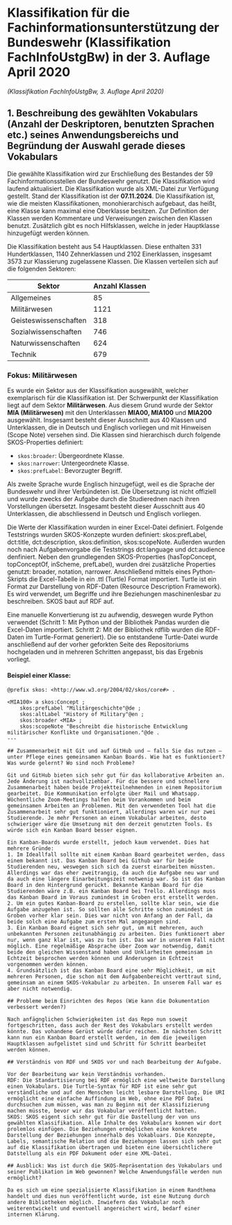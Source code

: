 # Klassifikation für die Fachinformationsunterstützung der Bundeswehr (Klassifikation FachInfoUstgBw) in der 3. Auflage April 2020
*(Klassifikation FachInfoUstgBw, 3. Auflage April 2020)* 

## 1. Beschreibung des gewählten Vokabulars (Anzahl der Deskriptoren, benutzten Sprachen etc.) seines Anwendungsbereichs und Begründung der Auswahl gerade dieses Vokabulars

Die gewählte Klassifikation wird zur Erschließung des Bestandes der 59 Fachinformationsstellen der Bundeswehr genutzt. Die Klassifikation wird laufend aktualisiert. Die Klassifikation wurde als XML-Datei zur Verfügung gestellt. Stand der Klassifikation ist der **07.11.2024**. Die Klassifikation ist, wie die meisten Klassifikationen, monohierarchisch aufgebaut, das heißt, eine Klasse kann maximal eine Oberklasse besitzen. Zur Definition der Klassen werden Kommentare und Verweisungen zwischen den Klassen benutzt. Zusätzlich gibt es noch Hilfsklassen, welche in jeder Hauptklasse hinzugefügt werden können.

Die Klassifikation besteht aus 54 Hauptklassen. Diese enthalten 331 Hundertklassen, 1140 Zehnerklassen und 2102 Einerklassen, insgesamt 3573 zur Klassierung zugelassene Klassen. Die Klassen verteilen sich auf die folgenden Sektoren:

| **Sektor**           | **Anzahl Klassen** | 
|-----------------------|--------------------|
| Allgemeines           | 85                |
| Militärwesen          | 1121              |
| Geisteswissenschaften | 318               |
| Sozialwissenschaften  | 746               |
| Naturwissenschaften   | 624               |
| Technik               | 679               | 


### Fokus: Militärwesen  
Es wurde ein Sektor aus der Klassifikation ausgewählt, welcher exemplarisch für die Klassifikation ist. Der Schwerpunkt der Klassifikation liegt auf dem Sektor **Militärwesen**. Aus diesem Grund wurde der Sektor **MIA (Militärwesen)** mit den Unterklassen **MIA00, MIA100** und **MIA200** ausgewählt. Insgesamt besteht dieser Ausschnitt aus 40 Klassen und Unterklassen, die in Deutsch und Englisch vorliegen und mit Hinweisen (Scope Note) versehen sind. 
 Die Klassen sind hierarchisch durch folgende SKOS-Properties definiert:  

- `skos:broader`: Übergeordnete Klasse.  
- `skos:narrower`: Untergeordnete Klasse.  
- `skos:prefLabel`: Bevorzugter Begriff. 

Als zweite Sprache wurde Englisch hinzugefügt, weil es die Sprache der Bundeswehr und ihrer Verbündeten ist. Die Übersetzung ist nicht offiziell und wurde zwecks der Aufgabe durch die Studierednen nach ihren Vorstellungen übersetzt. Insgesamt besteht dieser Ausschnitt aus 40 Unterklassen, die abschliessend in Deutsch und Englisch vorliegen.

Die Werte der Klassifikation wurden in einer Excel-Datei definiert. Folgende Teststrings wurden SKOS-Konzepte wurden definiert: skos:prefLabel, dct:title, dct:description, skos:definition, skos:scopeNote. Außerden wurden noch nach Aufgabenvorgabe die Teststrings dct:language und dct:audience denfiniert. Neben den grundlegenden SKOS-Properties (hasTopConcept, topConceptOf, inScheme, prefLabel), wurden drei zusätzliche Properties genutzt: broader, notation, narrower.
Anschließend mittels eines Python-Skripts die Excel-Tabelle in ein .ttl (Turtle) Format importiert. Turtle ist ein Format zur Darstellung von RDF-Daten (Resource Description Framework). Es wird verwendet, um Begriffe und ihre Beziehungen maschinenlesbar zu beschreiben. SKOS baut auf RDF auf. 

Eine manuelle Konvertierung ist zu aufwendig, deswegen wurde Python verwendet (Schritt 1: Mit Python und der Bibliothek Pandas wurden die Excel-Daten importiert. Schritt 2: Mit der Bibliothek rdflib wurden die RDF-Daten im Turtle-Format generiert). Die so entstandene Turtle-Datei wurde anschließend auf der vorher geforkten Seite des Repositoriums hochgeladen und in mehreren Schritten angepasst, bis das Ergebnis vorliegt.

#### Beispiel einer Klasse:  

```turtle
@prefix skos: <http://www.w3.org/2004/02/skos/core#> .

<MIA100> a skos:Concept ;
    skos:prefLabel "Militärgeschichte"@de ;
    skos:altLabel "History of Military"@en ;
    skos:broader <MIA> ;
    skos:scopeNote "Beschreibt die historische Entwicklung militärischer Konflikte und Organisationen."@de .
---

## Zusammenarbeit mit Git und auf GitHub und – falls Sie das nutzen – unter Pflege eines gemeinsamen Kanban Boards. Wie hat es funktioniert? Was wurde gelernt? Wo sind noch Probleme?

Git und GitHub bieten sich sehr gut für das kollaborative Arbeiten an. Jede Änderung ist nachvollziehbar. Für die bessere und schnellere Zusammenarbeit haben beide Projektteilnehmenden in einem Repositorium gearbeitet. Die Kommunikation erfolgte über Mail und Whatsapp. Wöchentliche Zoom-Meetings halfen beim Vorankommen und beim gemeinsamen Arbeiten an Problemen. Mit den verwendeten Tool hat die Zusammenarbeit sehr gut funktioniert, allerdings waren wir nur zwei Studierende. Je mehr Personen an einem Vokabular arbeiten, desto schwieriger wäre die Umsetzung mit den derzeit genutzten Tools. Es würde sich ein Kanban Board besser eignen.

Ein Kanban-Boards wurde erstellt, jedoch kaum verwendet. Dies hat mehrere Gründe:
1. Im Ideallfall sollte mit einem Kanban Board gearbeitet werden, dass einem bekannt ist. Das Kanban Board bei Github war für beide Studierenden neu, weswegen sich sich da zuerst einarbeiten müssten. Allerdings war das eher zweitrangig, da auch die Aufgabe neu war und da auch eine längere Einarbeitungszeit notwenig war. So ist das Kanban Board in den Hintergrund gerückt. Bekannte Kanban Board für die Studierenden wäre z.B. ein Kanban Board bei Trello. Allerdings muss das Kanban Board im Voraus zumindest im Groben erst erstellt werden.
2. Um ein gutes Kanban-Board zu erstellen, sollte klar sein, wie die Aufgabe anzugehen ist. So sollten alle Schritte schon zumindest im Groben vorher klar sein. Dies war nicht von Anfang an der Fall, da beide solch eine Aufgabe zum ersten Mal angegangen sind.
3. Ein Kanban Board eignet sich sehr gut, um mit mehreren, auch unbekannten Personen zeitunabhängig zu arbeiten. Dies funktionert aber nur, wenn ganz klar ist, was zu tun ist. Das war in unserem Fall nicht möglich. Eine regelmäßige Absprache über Zoom war notwendig, damit beide den gleichen Wissenstand haben und Unklarheiten gemeinsam in Echtzeit besprochen werden können und Änderungen in Echtzeit vorgenommen werden können.
4. Grundsätzlich ist das Kanban Board eine sehr Möglichkeit, um mit mehreren Personen, die schon mit dem Aufgabenbereicht verttraut sind, gemeinsam an einem SKOS-Vokabular zu arbeiten. In unserem Fall war es aber nicht notwendig. 

## Probleme beim Einrichten des Repos (Wie kann die Dokumentation verbessert werden?)

Nach anfägnglichen Schwierigkeiten ist das Repo nun soweit fortgeschritten, dass auch der Rest des Vokabulars erstellt werden könnte. Das vohandene Gerüst würde dafür reichen. Im nächsten Schritt kann nun ein Kanban Board erstellt werden, in dem die jeweiligen Hauptklassen aufgelistet sind und Schritt für Schritt bearbeitet werden können.

## Verständnis von RDF und SKOS vor und nach Bearbeitung der Aufgabe.

Vor der Bearbeitung war kein Verständnis vorhanden. 
RDF: Die Standartisierung bei RDF ermöglich eine weltweite Darstellung einen Vokabulars. Die Turtle-Syntax für RDF ist eine sehr gut verständliche und auf den Menschen leicht lesbare Darstellung. Die URI ermöglicht eine einfache Auffindung im Web, ohne eine PDF Datei durchsuchen zum müssen, was man zu Beginn mit der Klassifizierung machen müsste, bevor wir das Vokabular veröffentlicht hatten.
SKOS: SKOS eigent sich sehr gut für die Dastellung der von uns gewählten Klassifikation. Alle Inhalte des Vokabulars konnen wir dort prolemlos einfügen. Die Beziehungen ermöglichen eine konkrete Darstellung der Beziehungen innerhalb des Vokabluars. Die Konzepte, Labels, semantische Relation und die Beziehungen lassen sich sehr gut auf die Klassifikation übertragen und bieten eine übersichtlichere Datstellung als ein PDF Dokument oder eine XML-Datei.

## Ausblick: Was ist durch die SKOS-Repräsentation des Vokabulars und seiner Publikation im Web gewonnen? Welche Anwendungsfälle werden nun ermöglicht?

Da es sich um eine spezialisierte Klassifikation in einem Randthema handelt und dies nun veröffentlicht wurde, ist eine Nutzung durch andere Bibliotheken möglich. Inwiefern das Vokabular noch weiterentwickelt und eventuell angereichert wird, bedarf einer internen Klärung.

